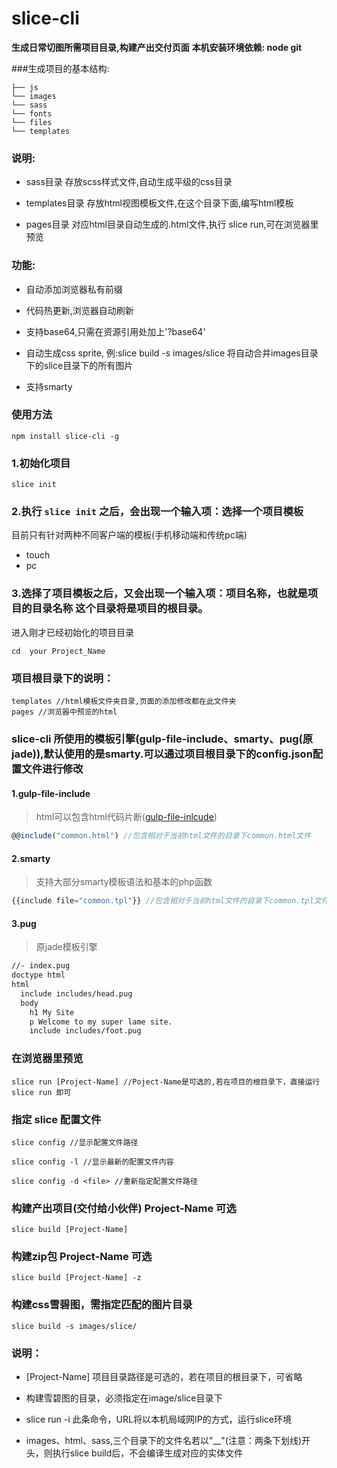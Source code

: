 # slice-cli

**生成日常切图所需项目目录,构建产出交付页面**
**本机安装环境依赖: node git**

###生成项目的基本结构:
```
├── js
└── images
└── sass
└── fonts
└── files
└── templates
```
### 说明:
* sass目录 存放scss样式文件,自动生成平级的css目录

* templates目录 存放html视图模板文件,在这个目录下面,编写html模板

* pages目录 对应html目录自动生成的.html文件,执行 slice run,可在浏览器里预览

### 功能:
* 自动添加浏览器私有前缀

* 代码热更新,浏览器自动刷新

* 支持base64,只需在资源引用处加上'?base64'

* 自动生成css sprite, 例:slice build -s images/slice 将自动合并images目录下的slice目录下的所有图片

* 支持smarty

### 使用方法
```
npm install slice-cli -g
```


### 1.初始化项目
```
slice init
```

### 2.执行 `slice init` 之后，会出现一个输入项：选择一个项目模板
目前只有针对两种不同客户端的模板(手机移动端和传统pc端)
* touch
* pc

### 3.选择了项目模板之后，又会出现一个输入项：项目名称，也就是项目的目录名称 这个目录将是项目的根目录。
    
进入刚才已经初始化的项目目录    
```
cd  your Project_Name
```

### 项目根目录下的说明：
```
templates //html模板文件夹目录,页面的添加修改都在此文件夹
pages //浏览器中预览的html
```
### slice-cli 所使用的模板引擎(gulp-file-include、smarty、pug(原jade)),默认使用的是smarty.可以通过项目根目录下的config.json配置文件进行修改

#### 1.gulp-file-include
 > html可以包含html代码片断([gulp-file-inlcude](https://github.com/coderhaoxin/gulp-file-include))
 
```javascript
@@include("common.html") //包含相对于当前html文件的目录下common.html文件
```   

#### 2.smarty 
> 支持大部分smarty模板语法和基本的php函数

```javascript
{{include file="common.tpl"}} //包含相对于当前html文件的目录下common.tpl文件
```   

#### 3.pug
> 原jade模板引擎
```html
//- index.pug
doctype html
html
  include includes/head.pug
  body
    h1 My Site
    p Welcome to my super lame site.
    include includes/foot.pug
```

### 在浏览器里预览
```
slice run [Project-Name] //Poject-Name是可选的,若在项目的根目录下，直接运行 slice run 即可
```


### 指定 slice 配置文件
```
slice config //显示配置文件路径

slice config -l //显示最新的配置文件内容

slice config -d <file> //重新指定配置文件路径
```


### 构建产出项目(交付给小伙伴) Project-Name 可选
```
slice build [Project-Name]

```

### 构建zip包 Project-Name 可选
```
slice build [Project-Name] -z 
```

### 构建css雪碧图，需指定匹配的图片目录
```
slice build -s images/slice/
```

### 说明：
* [Project-Name] 项目目录路径是可选的，若在项目的根目录下，可省略

* 构建雪碧图的目录，必须指定在image/slice目录下

* slice run -i 此条命令，URL将以本机局域网IP的方式，运行slice环境

* images、html、sass,三个目录下的文件名若以"__"(注意：两条下划线)开头，则执行slice build后，不会编译生成对应的实体文件

